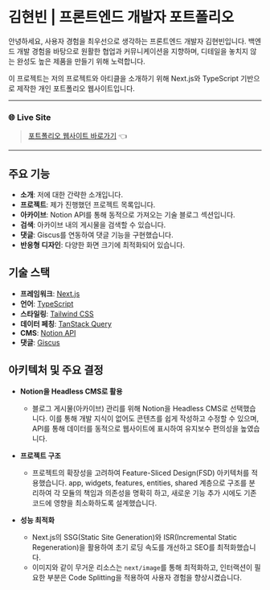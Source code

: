 # 김현빈 | 프론트엔드 개발자 포트폴리오

안녕하세요, 사용자 경험을 최우선으로 생각하는 프론트엔드 개발자 김현빈입니다. 백엔드 개발 경험을 바탕으로 원활한 협업과 커뮤니케이션을 지향하며, 디테일을 놓치지 않는 완성도 높은 제품을 만들기 위해 노력합니다.

이 프로젝트는 저의 프로젝트와 아티클을 소개하기 위해 Next.js와 TypeScript 기반으로 제작한 개인 포트폴리오 웹사이트입니다.

---

### **🌐 Live Site**

> [포트폴리오 웹사이트 바로가기](https://hyunbin.dev) 👈

---

## 주요 기능

- **소개**: 저에 대한 간략한 소개입니다.
- **프로젝트**: 제가 진행했던 프로젝트 목록입니다.
- **아카이브**: Notion API를 통해 동적으로 가져오는 기술 블로그 섹션입니다.
- **검색**: 아카이브 내의 게시물을 검색할 수 있습니다.
- **댓글**: Giscus를 연동하여 댓글 기능을 구현했습니다.
- **반응형 디자인**: 다양한 화면 크기에 최적화되어 있습니다.

## 기술 스택

- **프레임워크**: [Next.js](https://nextjs.org/)
- **언어**: [TypeScript](https://www.typescriptlang.org/)
- **스타일링**: [Tailwind CSS](https://tailwindcss.com/)
- **데이터 페칭**: [TanStack Query](https://tanstack.com/query/latest)
- **CMS**: [Notion API](https://developers.notion.com/)
- **댓글**: [Giscus](https://giscus.app/)

## 아키텍처 및 주요 결정

- **Notion을 Headless CMS로 활용**

  - 블로그 게시물(아카이브) 관리를 위해 Notion을 Headless CMS로 선택했습니다. 이를 통해 개발 지식이 없어도 콘텐츠를 쉽게 작성하고 수정할 수 있으며, API를 통해 데이터를 동적으로 웹사이트에 표시하여 유지보수 편의성을 높였습니다.

- **프로젝트 구조**

  - 프로젝트의 확장성을 고려하여 Feature-Sliced Design(FSD) 아키텍처를 적용했습니다. app, widgets, features, entities, shared 계층으로 구조를 분리하여 각 모듈의 책임과 의존성을 명확히 하고, 새로운 기능 추가 시에도 기존 코드에 영향을 최소화하도록 설계했습니다.

- **성능 최적화**
  - Next.js의 SSG(Static Site Generation)와 ISR(Incremental Static Regeneration)을 활용하여 초기 로딩 속도를 개선하고 SEO를 최적화했습니다.
  - 이미지와 같이 무거운 리소스는 `next/image`를 통해 최적화하고, 인터랙션이 필요한 부분은 Code Splitting을 적용하여 사용자 경험을 향상시켰습니다.
